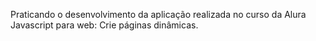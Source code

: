 Praticando o desenvolvimento da aplicação realizada no curso da Alura Javascript para web: Crie páginas dinâmicas.